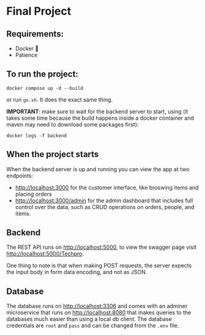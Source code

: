 # Final Project

## Requirements:

- Docker 🐋
- Patience

## To run the project:

```
docker compose up -d --build
```

or run `go.sh`. It does the exact same thing.

**IMPORTANT**: make sure to wait for the backend server to start, using (it takes some time because the build happens inside a docker container and maven may need to download some packages first):
```
docker logs -f backend
```

## When the project starts

When the backend server is up and running you can view the app at two endpoints:
- <http://localhost:3000> for the customer interface, like broswing items and placing orders
- <http://localhost:3000/admin> for the admin dashboard that includes full control over the data, such as CRUD operations on orders, people, and items.

## Backend

The REST API runs on <http://localhost:5000>, to view the swagger page visit <http://localhost:5000/Techpro>.

One thing to note is that when making POST requests, the server expects the input body in form data encoding, and not as JSON.

## Database

The database runs on <http://localhost:3306> and comes with an adminer microservice that runs on <http://localhost:8080> that makes queries to the databases much easier than using a local db client. The database credentials are `root` and `pass` and can be changed from the `.env` file.
